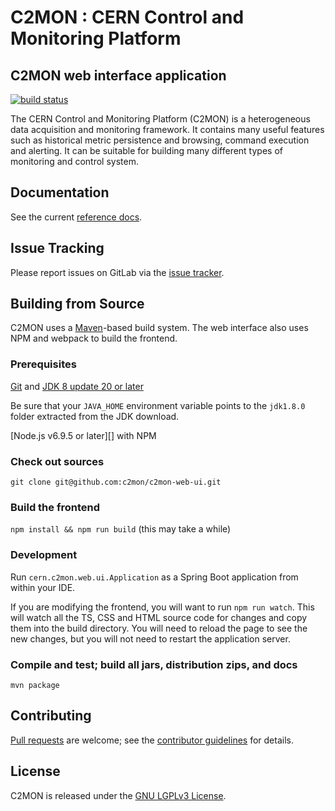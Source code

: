 # C2MON : CERN Control and Monitoring Platform
## C2MON web interface application

[![build status](https://gitlab.cern.ch/c2mon/c2mon-web-ui/badges/master/build.svg)](https://gitlab.cern.ch/c2mon/c2mon-web-ui/commits/master)

The CERN Control and Monitoring Platform (C2MON) is a heterogeneous data acquisition and monitoring framework. It contains many useful features
such as historical metric persistence and browsing, command execution and alerting. It can be suitable for building many different types
of monitoring and control system.

## Documentation
See the current [reference docs][].

## Issue Tracking
Please report issues on GitLab via the [issue tracker][].

## Building from Source
C2MON uses a [Maven][]-based build system. The web interface also uses NPM and webpack to build the frontend. 

### Prerequisites

[Git][] and [JDK 8 update 20 or later][JDK8 build]

Be sure that your `JAVA_HOME` environment variable points to the `jdk1.8.0` folder
extracted from the JDK download.

[Node.js v6.9.5 or later][] with NPM

### Check out sources
`git clone git@github.com:c2mon/c2mon-web-ui.git`

### Build the frontend
`npm install && npm run build` (this may take a while)

### Development
Run `cern.c2mon.web.ui.Application` as a Spring Boot application from within your IDE.

If you are modifying the frontend, you will want to run `npm run watch`. This will watch all the TS, CSS and HTML source code for changes and copy them into 
the build directory. You will need to reload the page to see the new changes, but you will not need to restart the application server.

### Compile and test; build all jars, distribution zips, and docs
`mvn package`

## Contributing
[Pull requests][] are welcome; see the [contributor guidelines][] for details.

## License
C2MON is released under the [GNU LGPLv3 License][].

[reference docs]: http://c2mon.web.cern.ch/c2mon/docs/latest/
[issue tracker]: https://gitlab.cern.ch/c2mon/c2mon-web-ui/issues
[Maven]: http://maven.apache.org
[Git]: http://help.github.com/set-up-git-redirect
[JDK8 build]: http://www.oracle.com/technetwork/java/javase/downloads
[NodeJS]: https://nodejs.org
[Pull requests]: http://help.github.com/send-pull-requests
[contributor guidelines]: /CONTRIBUTING.md
[GNU LGPLv3 License]: /LICENSE
